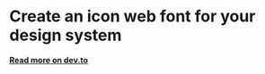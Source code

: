 # Create an icon web font for your design system

[**Read more on dev.to**](https://dev.to/brunnerlivio/create-an-icon-web-font-for-your-design-system-1ei6)